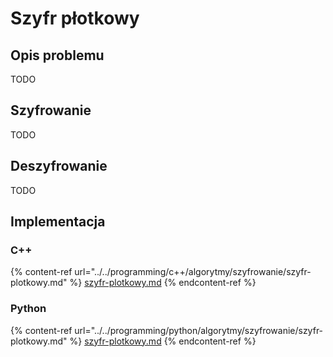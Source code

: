 # Szyfr płotkowy

## Opis problemu

TODO

## Szyfrowanie

TODO

## Deszyfrowanie

TODO

## Implementacja

### C++

{% content-ref url="../../programming/c++/algorytmy/szyfrowanie/szyfr-plotkowy.md" %}
[szyfr-plotkowy.md](../../programming/c++/algorytmy/szyfrowanie/szyfr-plotkowy.md)
{% endcontent-ref %}

### Python

{% content-ref url="../../programming/python/algorytmy/szyfrowanie/szyfr-plotkowy.md" %}
[szyfr-plotkowy.md](../../programming/python/algorytmy/szyfrowanie/szyfr-plotkowy.md)
{% endcontent-ref %}
